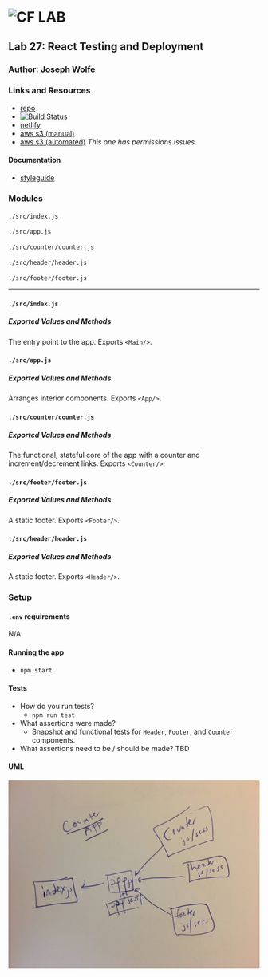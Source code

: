 ![CF](http://i.imgur.com/7v5ASc8.png) LAB
=================================================

## Lab 27: React Testing and Deployment

### Author: Joseph Wolfe

### Links and Resources
* [repo](https://github.com/charmedsatyr-401-advanced-javascript/lab-27)
* [![Build Status](https://travis-ci.com/charmedsatyr-401-advanced-javascript/lab-27.svg?branch=master)](https://travis-ci.com/charmedsatyr-401-advanced-javascript/lab-27) 
* [netlify](https://loving-beaver-04c499.netlify.com/)
* [aws s3 (manual)](http://charmedsatyr-401d29-lab-27.s3-website-us-west-2.amazonaws.com/)
* [aws s3 (automated)](https://charmedsatyr-401d29-lab-401d29charmedsatyrlab27b-148qmzypc3n92.s3-us-west-2.amazonaws.com) *This one has permissions issues.*

#### Documentation
* [styleguide](styleguide/index.html)

### Modules
`./src/index.js`

`./src/app.js`

`./src/counter/counter.js`

`./src/header/header.js`

`./src/footer/footer.js`

---

#### `./src/index.js`
##### Exported Values and Methods
The entry point to the app. Exports `<Main/>`.

#### `./src/app.js`
##### Exported Values and Methods
Arranges interior components. Exports `<App/>`.

#### `./src/counter/counter.js`
##### Exported Values and Methods
The functional, stateful core of the app with a counter and increment/decrement links. Exports `<Counter/>`.

#### `./src/footer/footer.js`
##### Exported Values and Methods
A static footer. Exports `<Footer/>`.

#### `./src/header/header.js`
##### Exported Values and Methods
A static footer. Exports `<Header/>`.

### Setup
#### `.env` requirements
N/A

#### Running the app
* `npm start`
  
#### Tests
* How do you run tests?
  * `npm run test`
* What assertions were made?
  * Snapshot and functional tests for `Header`, `Footer`, and `Counter` components.
* What assertions need to be / should be made?
TBD

#### UML
![UML](assets/uml.jpg)
